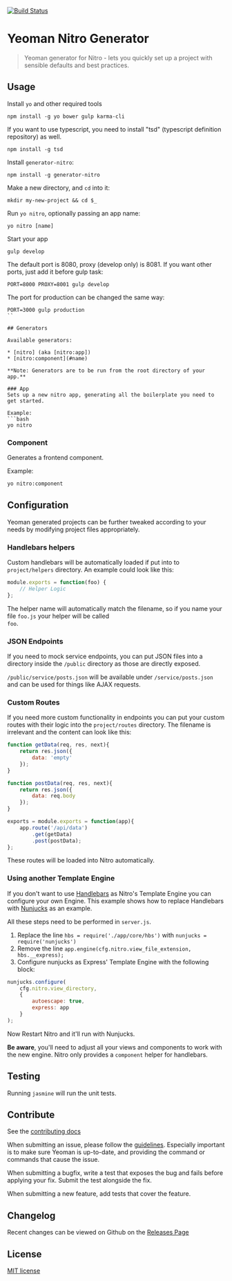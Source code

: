 [![Build Status](https://travis-ci.org/namics/generator-nitro.svg?branch=develop)](https://travis-ci.org/namics/generator-nitro)

# Yeoman Nitro Generator

> Yeoman generator for Nitro - lets you quickly set up a project with sensible defaults and best practices.

## Usage

Install `yo` and other required tools
```
npm install -g yo bower gulp karma-cli
```

If you want to use typescript, you need to install "tsd" (typescript definition repository) as well.
```
npm install -g tsd
```

Install `generator-nitro`:
```
npm install -g generator-nitro
```

Make a new directory, and `cd` into it:
```
mkdir my-new-project && cd $_
```

Run `yo nitro`, optionally passing an app name:
```
yo nitro [name]
```

Start your app
```
gulp develop
```
The default port is 8080, proxy (develop only) is 8081.  If you want other ports, just add it before gulp task:
```
PORT=8000 PROXY=8001 gulp develop
```

The port for production can be changed the same way:
```
PORT=3000 gulp production
``

## Generators

Available generators:

* [nitro] (aka [nitro:app])
* [nitro:component](#name)

**Note: Generators are to be run from the root directory of your app.**

### App
Sets up a new nitro app, generating all the boilerplate you need to get started. 

Example:
```bash
yo nitro
```

### Component
Generates a frontend component.

Example:
```bash
yo nitro:component
```

## Configuration
Yeoman generated projects can be further tweaked according to your needs by modifying project files appropriately.

### Handlebars helpers
Custom handlebars will be automatically loaded if put into to `project/helpers` directory. An example could look like 
this:

```js
module.exports = function(foo) {
    // Helper Logic
};
```

The helper name will automatically match the filename, so if you name your file `foo.js` your helper will be called  
`foo`.

### JSON Endpoints
If you need to mock service endpoints, you can put JSON files into a directory inside the `/public` directory as 
those are directly exposed.

`/public/service/posts.json` will be available under `/service/posts.json` and can be used for things like AJAX 
requests.

### Custom Routes
If you need more custom functionality in endpoints you can put your custom routes with their logic into the 
`project/routes` directory. The filename is irrelevant and the content can look like this:

```javascript
function getData(req, res, next){
    return res.json({
        data: 'empty'
    });
}

function postData(req, res, next){
    return res.json({
        data: req.body
    });
}

exports = module.exports = function(app){
    app.route('/api/data')
        .get(getData)
        .post(postData);
};
```

These routes will be loaded into Nitro automatically.

### Using another Template Engine
If you don't want to use [Handlebars](http://handlebarsjs.com/) as Nitro's Template Engine you can configure your own Engine.
This example shows how to replace Handlebars with [Nunjucks](https://mozilla.github.io/nunjucks/) as an example.

All these steps need to be performed in `server.js`.

1. Replace the line `hbs = require('./app/core/hbs')` with `nunjucks = require('nunjucks')`
2. Remove the line `app.engine(cfg.nitro.view_file_extension, hbs.__express);`
3. Configure nunjucks as Express' Template Engine with the following block:
```js
nunjucks.configure(
    cfg.nitro.view_directory,
    {
        autoescape: true,
        express: app
    }
);
```
Now Restart Nitro and it'll run with Nunjucks.

**Be aware**, you'll need to adjust all your views and components to work with the new engine. 
Nitro only provides a `component` helper for handlebars.

## Testing

Running `jasmine` will run the unit tests.

## Contribute

See the [contributing docs](https://github.com/yeoman/yeoman/blob/master/contributing.md)

When submitting an issue, please follow the [guidelines](https://github.com/yeoman/yeoman/blob/master/contributing.md#issue-submission). Especially important is to make sure Yeoman is up-to-date, and providing the command or commands that cause the issue.

When submitting a bugfix, write a test that exposes the bug and fails before applying your fix. Submit the test alongside the fix.

When submitting a new feature, add tests that cover the feature.

## Changelog

Recent changes can be viewed on Github on the [Releases Page](https://github.com/namics/generator-nitro/releases)

## License

[MIT license](http://opensource.org/licenses/MIT)
